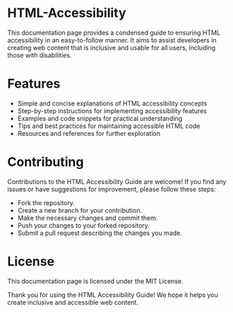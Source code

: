 # HTML-Accessibility

This documentation page provides a condensed guide to ensuring HTML accessibility in an easy-to-follow manner. It aims to assist developers in creating web content that is inclusive and usable for all users, including those with disabilities.

# Features
- Simple and concise explanations of HTML accessibility concepts
- Step-by-step instructions for implementing accessibility features
- Examples and code snippets for practical understanding
- Tips and best practices for maintaining accessible HTML code
- Resources and references for further exploration

# Contributing
Contributions to the HTML Accessibility Guide are welcome! If you find any issues or have suggestions for improvement, please follow these steps:

- Fork the repository.
- Create a new branch for your contribution.
- Make the necessary changes and commit them.
- Push your changes to your forked repository.
- Submit a pull request describing the changes you made.

# License
This documentation page is licensed under the MIT License.



Thank you for using the HTML Accessibility Guide! We hope it helps you create inclusive and accessible web content.

